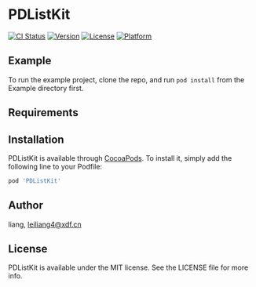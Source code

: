 # PDListKit

[![CI Status](https://img.shields.io/travis/liang/PDListKit.svg?style=flat)](https://travis-ci.org/liang/PDListKit)
[![Version](https://img.shields.io/cocoapods/v/PDListKit.svg?style=flat)](https://cocoapods.org/pods/PDListKit)
[![License](https://img.shields.io/cocoapods/l/PDListKit.svg?style=flat)](https://cocoapods.org/pods/PDListKit)
[![Platform](https://img.shields.io/cocoapods/p/PDListKit.svg?style=flat)](https://cocoapods.org/pods/PDListKit)

## Example

To run the example project, clone the repo, and run `pod install` from the Example directory first.

## Requirements

## Installation

PDListKit is available through [CocoaPods](https://cocoapods.org). To install
it, simply add the following line to your Podfile:

```ruby
pod 'PDListKit'
```

## Author

liang, leiliang4@xdf.cn

## License

PDListKit is available under the MIT license. See the LICENSE file for more info.
